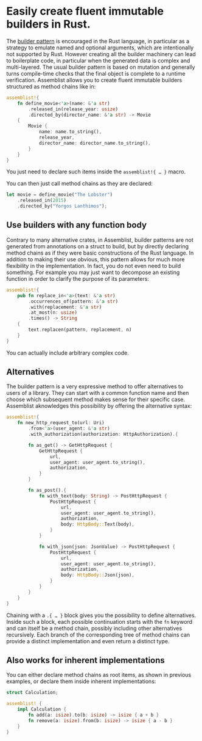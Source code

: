 # Easily create fluent immutable builders in Rust.

The [builder pattern](https://en.wikipedia.org/wiki/Builder_pattern) is encouraged in the Rust language, in particular as a strategy to emulate named and optional arguments, which are intentionally not supported by Rust. However creating all the builder machinery can lead to boilerplate code, in particular when the generated data is complex and multi-layered. The usual builder pattern is based on mutation and generally turns compile-time checks that the final object is complete to a runtime verification. Assemblist allows you to create fluent immutable builders structured as method chains like in:
```rust
assemblist!{
    fn define_movie<'a>(name: &'a str)
        .released_in(release_year: usize)
        .directed_by(director_name: &'a str) -> Movie
    {
        Movie {
            name: name.to_string(),
            release_year,
            director_name: director_name.to_string(),
        }
    }
}
```
You just need to declare such items inside the `assemblist!{ … }` macro.

You can then just call method chains as they are declared:
```rust
let movie = define_movie("The Lobster")
    .released_in(2015)
    .directed_by("Yorgos Lanthimos");
```

## Use builders with any function body

Contrary to many alternative crates, in Assemblist, builder patterns are not generated from annotations on a struct to build, but by directly declaring method chains as if they were basic constructions of the Rust language. In addition to making their use obvious, this pattern allows for much more flexibility in the implementation. In fact, you do not even need to build something. For example you may just want to decompose an existing function in order to clarify the purpose of its parameters:
```rust
assemblist!{
    pub fn replace_in<'a>(text: &'a str)
        .occurrences_of(pattern: &'a str)
        .with(replacement: &'a str)
        .at_most(n: usize)
        .times() -> String
    {
        text.replacen(pattern, replacement, n)
    }
}
```
You can actually include arbitrary complex code.

## Alternatives

The builder pattern is a very expressive method to offer alternatives to users of a library. They can start with a common function name and then choose which subsequent method makes sense for their specific case. Assemblist aknowledges this possibility by offering the alternative syntax:
```rust
assemblist!{
    fn new_http_request_to(url: Uri)
        .from<'a>(user_agent: &'a str)
        .with_authorization(authorization: HttpAuthorization).{

        fn as_get() -> GetHttpRequest {
            GetHttpRequest {
                url,
                user_agent: user_agent.to_string(),
                authorization,
            }
        }

        fn as_post().{
            fn with_text(body: String) -> PostHttpRequest {
                PostHttpRequest {
                    url,
                    user_agent: user_agent.to_string(),
                    authorization,
                    body: HttpBody::Text(body),
                }
            }

            fn with_json(json: JsonValue) -> PostHttpRequest {
                PostHttpRequest {
                    url,
                    user_agent: user_agent.to_string(),
                    authorization,
                    body: HttpBody::Json(json),
                }
            }
        }
    }
}
```
Chaining with a `.{ … }` block gives you the possibility to define alternatives. Inside such a block, each possible continuation starts with the `fn` keyword and can itself be a method chain, possibly including other alternatives recursively. Each branch of the corresponding tree of method chains can provide a distinct implementation and even return a distinct type.

## Also works for inherent implementations

You can either declare method chains as root items, as shown in previous examples, or declare them inside inherent implementations:
```rust
struct Calculation;

assemblist! {
    impl Calculation {
        fn add(a: isize).to(b: isize) -> isize { a + b }
        fn remove(a: isize).from(b: isize) -> isize { a - b }
    }
}
```
